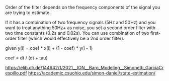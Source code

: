 Order of the filter depends on the frequency components of the signal you are trying to estimate.

If it has a combination of two frequency signals (5Hz and 50Hz) and you want to treat anything 50Hz+ as noise, you set a second order filter with two time constants (0.2s and 0.02s). You can use combination of two first-order filter (which would effectively be a 2nd order filter).

given y(i) = coef * x(i) + (1 - coef) * y(i - 1)

coef = dt / (dt + tau)


https://elib.dlr.de/144642/1/2021__ION__Baro_Modeling__Simonetti_GarciaCrespillo.pdf
https://academic.csuohio.edu/simon-daniel/state-estimation/